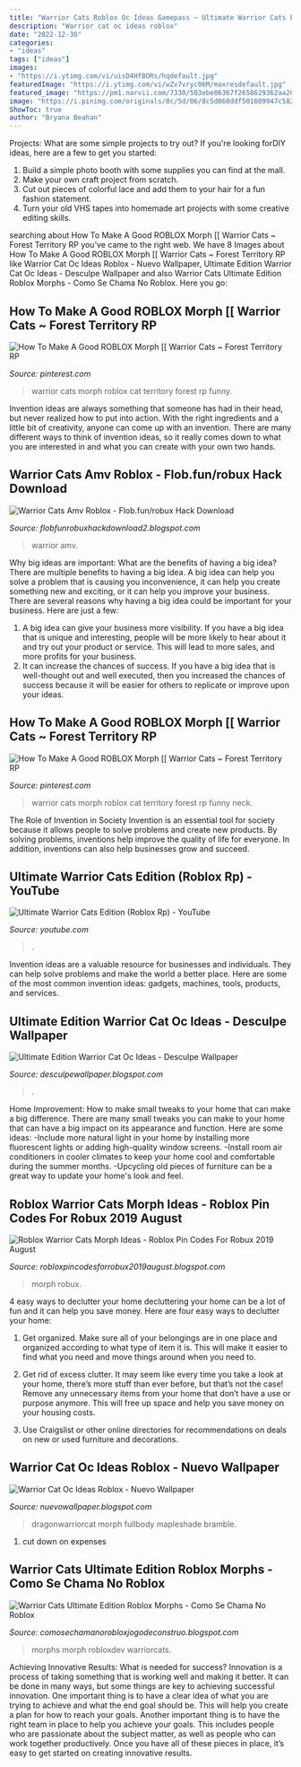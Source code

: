 ```yaml
---
title: "Warrior Cats Roblox Oc Ideas Gamepass ~ Ultimate Warrior Cats Edition (roblox Rp)"
description: "Warrior cat oc ideas roblox"
date: "2022-12-30"
categories:
- "ideas"
tags: ["ideas"]
images:
- "https://i.ytimg.com/vi/uisD4HfBORs/hqdefault.jpg"
featuredImage: "https://i.ytimg.com/vi/wZv7vryc06M/maxresdefault.jpg"
featured_image: "https://pm1.narvii.com/7330/503ebe06367f2658629362aa20ea12d4246ec7a8r1-218-222v2_hq.jpg"
image: "https://i.pinimg.com/originals/8c/5d/06/8c5d068ddf501609947c5821de702cf5.jpg"
ShowToc: true
author: "Bryana Beahan"
---
```



Projects: What are some simple projects to try out?
If you're looking forDIY ideas, here are a few to get you started: 
1. Build a simple photo booth with some supplies you can find at the mall.
2. Make your own craft project from scratch.
3. Cut out pieces of colorful lace and add them to your hair for a fun fashion statement. 
4. Turn your old VHS tapes into homemade art projects with some creative editing skills.

	

		
searching about How To Make A Good ROBLOX Morph [[ Warrior Cats ~ Forest Territory RP you've came to the right web. We have 8 Images about How To Make A Good ROBLOX Morph [[ Warrior Cats ~ Forest Territory RP like Warrior Cat Oc Ideas Roblox - Nuevo Wallpaper, Ultimate Edition Warrior Cat Oc Ideas - Desculpe Wallpaper and also Warrior Cats Ultimate Edition Roblox Morphs - Como Se Chama No Roblox. Here you go:
		
    
## How To Make A Good ROBLOX Morph [[ Warrior Cats ~ Forest Territory RP

<img loading=lazy src="https://i.pinimg.com/736x/8c/5d/06/8c5d068ddf501609947c5821de702cf5.jpg" onerror="this.onerror=null;this.src='https://tse4.mm.bing.net/th?id=OIP.TY9VhpbI7BHIcGR88UsYqwHaEK&amp;pid=15.1';" alt="How To Make A Good ROBLOX Morph [[ Warrior Cats ~ Forest Territory RP">

_Source: pinterest.com_

>warrior cats morph roblox cat territory forest rp funny. 

	

Invention ideas are always something that someone has had in their head, but never realized how to put into action. With the right ingredients and a little bit of creativity, anyone can come up with an invention. There are many different ways to think of invention ideas, so it really comes down to what you are interested in and what you can create with your own two hands.

    
## Warrior Cats Amv Roblox - Flob.fun/robux Hack Download

<img loading=lazy src="https://i.ytimg.com/vi/DK3cGUULoXI/hqdefault.jpg" onerror="this.onerror=null;this.src='https://tse3.mm.bing.net/th?id=OIP.kD5QbzlJvDsGwaOOzj80MgHaFj&amp;pid=15.1';" alt="Warrior Cats Amv Roblox - Flob.fun/robux Hack Download">

_Source: flobfunrobuxhackdownload2.blogspot.com_

>warrior amv. 

	

Why big ideas are important: What are the benefits of having a big idea?
There are multiple benefits to having a big idea. A big idea can help you solve a problem that is causing you inconvenience, it can help you create something new and exciting, or it can help you improve your business. There are several reasons why having a big idea could be important for your business. Here are just a few: 
1) A big idea can give your business more visibility. If you have a big idea that is unique and interesting, people will be more likely to hear about it and try out your product or service. This will lead to more sales, and more profits for your business. 
2) It can increase the chances of success. If you have a big idea that is well-thought out and well executed, then you increased the chances of success because it will be easier for others to replicate or improve upon your ideas.

    
## How To Make A Good ROBLOX Morph [[ Warrior Cats ~ Forest Territory RP

<img loading=lazy src="https://i.pinimg.com/originals/8c/5d/06/8c5d068ddf501609947c5821de702cf5.jpg" onerror="this.onerror=null;this.src='https://tse1.mm.bing.net/th?id=OIP.5tuwxYeL3sTcnyVls18zRwHaEK&amp;pid=15.1';" alt="How To Make A Good ROBLOX Morph [[ Warrior Cats ~ Forest Territory RP">

_Source: pinterest.com_

>warrior cats morph roblox cat territory forest rp funny neck. 

	

The Role of Invention in Society
Invention is an essential tool for society because it allows people to solve problems and create new products. By solving problems, inventions help improve the quality of life for everyone. In addition, inventions can also help businesses grow and succeed.

    
## Ultimate Warrior Cats Edition (Roblox Rp) - YouTube

<img loading=lazy src="https://i.ytimg.com/vi/wZv7vryc06M/maxresdefault.jpg" onerror="this.onerror=null;this.src='https://tse4.mm.bing.net/th?id=OIP.8JkIq9ZT7Hm9-jUSxAOELwHaEK&amp;pid=15.1';" alt="Ultimate Warrior Cats Edition (Roblox Rp) - YouTube">

_Source: youtube.com_

>. 

	

Invention ideas are a valuable resource for businesses and individuals. They can help solve problems and make the world a better place. Here are some of the most common invention ideas: gadgets, machines, tools, products, and services.

    
## Ultimate Edition Warrior Cat Oc Ideas - Desculpe Wallpaper

<img loading=lazy src="https://pm1.narvii.com/7330/503ebe06367f2658629362aa20ea12d4246ec7a8r1-218-222v2_hq.jpg" onerror="this.onerror=null;this.src='https://tse2.mm.bing.net/th?id=OIP.3vmdqEaw3H1Xol_1FkWUJwAAAA&amp;pid=15.1';" alt="Ultimate Edition Warrior Cat Oc Ideas - Desculpe Wallpaper">

_Source: desculpewallpaper.blogspot.com_

>. 

	

Home Improvement: How to make small tweaks to your home that can make a big difference.
There are many small tweaks you can make to your home that can have a big impact on its appearance and function. Here are some ideas: 
-Include more natural light in your home by installing more fluorescent lights or adding high-quality window screens. 
-Install room air conditioners in cooler climates to keep your home cool and comfortable during the summer months. 
-Upcycling old pieces of furniture can be a great way to update your home's look and feel.

    
## Roblox Warrior Cats Morph Ideas - Roblox Pin Codes For Robux 2019 August

<img loading=lazy src="https://ytimg.googleusercontent.com/vi/REu5lB78T0E/mqdefault.jpg" onerror="this.onerror=null;this.src='https://tse4.mm.bing.net/th?id=OIP.IJ16DxOb4rZ-fB_zgXLLsQAAAA&amp;pid=15.1';" alt="Roblox Warrior Cats Morph Ideas - Roblox Pin Codes For Robux 2019 August">

_Source: robloxpincodesforrobux2019august.blogspot.com_

>morph robux. 

	

4 easy ways to declutter your home
decluttering your home can be a lot of fun and it can help you save money. Here are four easy ways to declutter your home:
1. Get organized. Make sure all of your belongings are in one place and organized according to what type of item it is. This will make it easier to find what you need and move things around when you need to.

2. Get rid of excess clutter. It may seem like every time you take a look at your home, there’s more stuff than ever before, but that’s not the case! Remove any unnecessary items from your home that don’t have a use or purpose anymore. This will free up space and help you save money on your housing costs.

3. Use Craigslist or other online directories for recommendations on deals on new or used furniture and decorations.

    
## Warrior Cat Oc Ideas Roblox - Nuevo Wallpaper

<img loading=lazy src="https://i.pinimg.com/originals/a0/08/9c/a0089c313082a38dc59d5d26a3c8794e.png" onerror="this.onerror=null;this.src='https://tse3.mm.bing.net/th?id=OIP.XBx_fJH63lXWETAHfoGElAHaGL&amp;pid=15.1';" alt="Warrior Cat Oc Ideas Roblox - Nuevo Wallpaper">

_Source: nuevowallpaper.blogspot.com_

>dragonwarriorcat morph fullbody mapleshade bramble. 

	

1. cut down on expenses

    
## Warrior Cats Ultimate Edition Roblox Morphs - Como Se Chama No Roblox

<img loading=lazy src="https://i.ytimg.com/vi/uisD4HfBORs/hqdefault.jpg" onerror="this.onerror=null;this.src='https://tse3.mm.bing.net/th?id=OIP.AE0qGHXUCBLJBbjgs-e4uQHaFj&amp;pid=15.1';" alt="Warrior Cats Ultimate Edition Roblox Morphs - Como Se Chama No Roblox">

_Source: comosechamanorobloxjogodeconstruo.blogspot.com_

>morphs morph robloxdev warriorcats. 

	

Achieving Innovative Results: What is needed for success?
Innovation is a process of taking something that is working well and making it better. It can be done in many ways, but some things are key to achieving successful innovation. One important thing is to have a clear idea of what you are trying to achieve and what the end goal should be. This will help you create a plan for how to reach your goals. Another important thing is to have the right team in place to help you achieve your goals. This includes people who are passionate about the subject matter, as well as people who can work together productively. Once you have all of these pieces in place, it’s easy to get started on creating innovative results.

